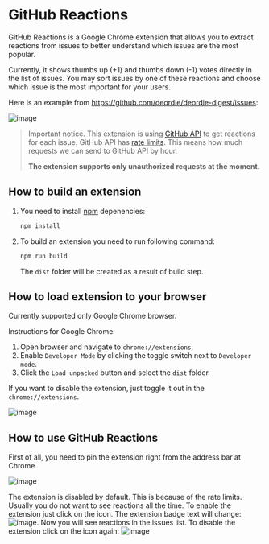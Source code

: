 # GitHub Reactions

GitHub Reactions is a Google Chrome extension that allows you to extract reactions from issues to better understand which issues are the most popular.

Currently, it shows thumbs up (+1) and thumbs down (-1) votes directly in the list of issues. You may sort issues by one of these reactions and choose which issue is the most important for your users.

Here is an example from <https://github.com/deordie/deordie-digest/issues>:

![image](https://user-images.githubusercontent.com/408149/116781318-c3ac7480-aa8a-11eb-9683-56a976e9eedd.png)

> Important notice. This extension is using [GitHub API](https://docs.github.com/en/rest/reference/reactions) to get reactions for each issue. GitHub API has [rate limits](https://docs.github.com/en/rest/overview/resources-in-the-rest-api#rate-limiting). This means how much requests we can send to GitHub API by hour.  
>
> __The extension supports only unauthorized requests at the moment__.

## How to build an extension

1. You need to install [npm](https://www.npmjs.com/) depenencies:

    ```bash
    npm install
    ```

2. To build an extension you need to run following command:

    ```bash
    npm run build
    ```

    The `dist` folder will be created as a result of build step.

## How to load extension to your browser

Currently supported only Google Chrome browser.

Instructions for Google Chrome:

1. Open browser and navigate to `chrome://extensions`.
2. Enable `Developer Mode` by clicking the toggle switch next to `Developer mode`.
3. Click the `Load unpacked` button and select the `dist` folder.

If you want to disable the extension, just toggle it out in the `chrome://extensions`.

![image](https://user-images.githubusercontent.com/408149/116781380-2d2c8300-aa8b-11eb-86e6-52da33e2030e.png)

## How to use GitHub Reactions

First of all, you need to pin the extension right from the address bar at Chrome.

![image](https://user-images.githubusercontent.com/408149/116815657-33902d00-ab67-11eb-8de7-2de026edf234.png)

The extension is disabled by default. This is because of the rate limits. Usually you do not want to see reactions all the time.
To enable the extension just click on the icon. The extension badge text will change: ![image](https://user-images.githubusercontent.com/408149/116815407-1dce3800-ab66-11eb-94c8-4eb71a852577.png). Now you will see reactions in the issues list. To disable the extension click on the icon again: ![image](https://user-images.githubusercontent.com/408149/116815483-6980e180-ab66-11eb-857a-a01602c13f2e.png)
